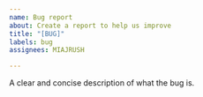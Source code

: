 ```yaml
---
name: Bug report
about: Create a report to help us improve
title: "[BUG]"
labels: bug
assignees: MIAJRUSH

---
```


A clear and concise description of what the bug is.
